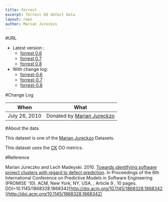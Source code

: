 ```yaml
---
title: forrest
excerpt: forrest OO defect data
layout: repo
author: Marian Jureckzo
---
```



#URL

  * Latest version :
    * [forrest 0.6](https://terapromise.csc.ncsu.edu:8443/svn/repo/defect/ck/forrest/forrest-0.6/forrest-0.6.csv)
    * [forrest 0.7](https://terapromise.csc.ncsu.edu:8443/svn/repo/defect/ck/forrest/forrest-0.7/forrest-0.7.csv)
    * [forrest 0.8](https://terapromise.csc.ncsu.edu:8443/svn/repo/defect/ck/forrest/forrest-0.8/forrest-0.8.csv)
  * With change log:
    * [forrest-0.6](https://terapromise.csc.ncsu.edu:8443/svn/repo/defect/ck/forrest/forrest-0.6/)
    * [forrest-0.7](https://terapromise.csc.ncsu.edu:8443/svn/repo/defect/ck/forrest/forrest-0.7/)
    * [forrest-0.8](https://terapromise.csc.ncsu.edu:8443/svn/repo/defect/ck/forrest/forrest-0.8/)

#Change Log

When | What
---- | ----
July 26, 2010 | Donated by [Marian Jureckzo](MarianJureczko)

#About the data

This dataset is one of the [Marian Jureckzo](MarianJureczko) Datasets.

This dataset uses the [CK](/repo/defect/ck) OO metrics.

#Reference

Marian Jureczko and Lech Madeyski. 2010. [Towards identifying software project clusters with regard to defect prediction](http://dl.acm.org/citation.cfm?id=1868328.1868342&coll=DL&dl=GUIDE&CFID=96280125&CFTOKEN=47274353). In
Proceedings of the 6th International Conference on Predictive
Models in Software Engineering (PROMISE '10). ACM, New York,
NY, USA, , Article 9 , 10 pages. DOI=10.1145/1868328.1868342[http://doi.acm.org/10.1145/1868328.1868342](http://doi.acm.org/10.1145/1868328.1868342)
